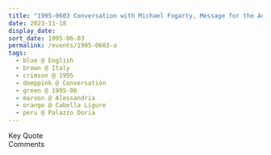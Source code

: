 ```yaml
---
title: "1995-0603 Conversation with Michael Fogarty, Message for the Australian Children, Palazzo Doria, Cabella Ligure, Alessandria, Italy"
date: 2023-11-18
display_date: 
sort_date: 1995-06-03
permalink: /events/1995-0603-a
tags:
  - blue @ English
  - brown @ Italy
  - crimson @ 1995
  - deeppink @ Conversation
  - green @ 1995-06
  - maroon @ Alessandria
  - orange @ Cabella Ligure
  - peru @ Palazzo Doria
---
```


<wave-list>
  <list-title color="green" width="75">Key Quote</list-title>
  <list-item color="BlanchedAlmond"  width="200"></list-item>
  <list-item color="Lavender"></list-item>
  <list-item color="BlanchedAlmond"></list-item>
</wave-list>

<br>

<wave-list>
  <list-title color="green" width="75">Comments</list-title>
  <list-item color="BlanchedAlmond"  width="200"></list-item>
  <list-item color="Lavender"></list-item>
  <list-item color="BlanchedAlmond"></list-item>
</wave-list>